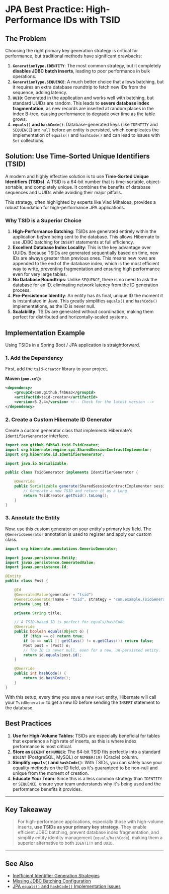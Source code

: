# JPA Best Practice: High-Performance IDs with TSID

## The Problem

Choosing the right primary key generation strategy is critical for performance, but traditional methods have significant drawbacks:

1.  **`GenerationType.IDENTITY`**: The most common strategy, but it completely **disables JDBC batch inserts**, leading to poor performance in bulk operations.
2.  **`GenerationType.SEQUENCE`**: A much better choice that allows batching, but it requires an extra database roundtrip to fetch new IDs from the sequence, adding latency.
3.  **`UUID`**: Generated in the application and works well with batching, but standard UUIDs are random. This leads to **severe database index fragmentation**, as new records are inserted at random places in the index B-tree, causing performance to degrade over time as the table grows.
4.  **`equals()` and `hashCode()`**: Database-generated keys (like `IDENTITY` and `SEQUENCE`) are `null` before an entity is persisted, which complicates the implementation of `equals()` and `hashCode()` and can lead to issues with `Set` collections.

## Solution: Use Time-Sorted Unique Identifiers (TSID)

A modern and highly effective solution is to use **Time-Sorted Unique Identifiers (TSIDs)**. A TSID is a 64-bit number that is time-sortable, object-sortable, and completely unique. It combines the benefits of database sequences and UUIDs while avoiding their major pitfalls.

This strategy, often highlighted by experts like Vlad Mihalcea, provides a robust foundation for high-performance JPA applications.

### Why TSID is a Superior Choice

1.  **High-Performance Batching**: TSIDs are generated entirely within the application *before* being sent to the database. This allows Hibernate to use JDBC batching for `INSERT` statements at full efficiency.
2.  **Excellent Database Index Locality**: This is the key advantage over UUIDs. Because TSIDs are generated sequentially based on time, new IDs are always greater than previous ones. This means new rows are appended to the end of the database index, which is the most efficient way to write, preventing fragmentation and ensuring high performance even for very large tables.
3.  **No Database Roundtrips**: Unlike `SEQUENCE`, there is no need to ask the database for an ID, eliminating network latency from the ID generation process.
4.  **Pre-Persistence Identity**: An entity has its final, unique ID the moment it is instantiated in Java. This greatly simplifies `equals()` and `hashCode()` implementations, as the ID is never null.
5.  **Scalability**: TSIDs are generated without coordination, making them perfect for distributed and horizontally-scaled systems.

## Implementation Example

Using TSIDs in a Spring Boot / JPA application is straightforward.

### 1. Add the Dependency

First, add the `tsid-creator` library to your project.

**Maven (`pom.xml`):**
```xml
<dependency>
    <groupId>com.github.f4b6a3</groupId>
    <artifactId>tsid-creator</artifactId>
    <version>5.2.4</version> <!-- Check for the latest version -->
</dependency>
```

### 2. Create a Custom Hibernate ID Generator

Create a custom generator class that implements Hibernate's `IdentifierGenerator` interface.

```java
import com.github.f4b6a3.tsid.TsidCreator;
import org.hibernate.engine.spi.SharedSessionContractImplementor;
import org.hibernate.id.IdentifierGenerator;

import java.io.Serializable;

public class TsidGenerator implements IdentifierGenerator {

    @Override
    public Serializable generate(SharedSessionContractImplementor session, Object object) {
        // Generate a new TSID and return it as a Long
        return TsidCreator.getTsid().toLong();
    }
}
```

### 3. Annotate the Entity

Now, use this custom generator on your entity's primary key field. The `@GenericGenerator` annotation is used to register and apply our custom class.

```java
import org.hibernate.annotations.GenericGenerator;

import javax.persistence.Entity;
import javax.persistence.GeneratedValue;
import javax.persistence.Id;

@Entity
public class Post {

    @Id
    @GeneratedValue(generator = "tsid")
    @GenericGenerator(name = "tsid", strategy = "com.example.TsidGenerator")
    private Long id;

    private String title;

    // A TSID-based ID is perfect for equals/hashCode
    @Override
    public boolean equals(Object o) {
        if (this == o) return true;
        if (o == null || getClass() != o.getClass()) return false;
        Post post = (Post) o;
        // The ID is never null, even for a new, un-persisted entity.
        return id.equals(post.id);
    }

    @Override
    public int hashCode() {
        return id.hashCode();
    }
}
```

With this setup, every time you save a new `Post` entity, Hibernate will call your `TsidGenerator` to get a new ID before sending the `INSERT` statement to the database.

## Best Practices

1.  **Use for High-Volume Tables**: TSIDs are especially beneficial for tables that experience a high rate of inserts, as this is where index performance is most critical.
2.  **Store as `BIGINT` or `NUMBER`**: The 64-bit TSID fits perfectly into a standard `BIGINT` (PostgreSQL, MySQL) or `NUMBER(19)` (Oracle) column.
3.  **Simplify `equals()` and `hashCode()`**: With TSIDs, you can safely base your equality methods on the ID field, as it's guaranteed to be non-null and unique from the moment of creation.
4.  **Educate Your Team**: Since this is a less common strategy than `IDENTITY` or `SEQUENCE`, ensure your team understands why it's being used and the performance benefits it provides.

---

## Key Takeaway

> For high-performance applications, especially those with high-volume inserts, **use TSIDs as your primary key strategy.** They enable efficient JDBC batching, prevent database index fragmentation, and simplify entity identity management (`equals`/`hashCode`), making them a superior alternative to both `IDENTITY` and `UUID`.

---

## See Also

-   [Inefficient Identifier Generation Strategies](./jpa_identifier_generation_problem.md)
-   [Missing JDBC Batching Configuration](./jpa_missing_jdbc_batching_configuration.md)
-   [JPA `equals()` and `hashCode()` Implementation Issues](./jpa_equals_hashcode.md)
